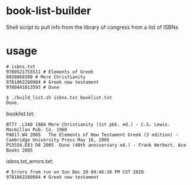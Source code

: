 # book-list-builder
Shell script to pull info from the library of congress from a list of ISBNs

# usage

```
# isbns.txt
9780521755511 # Elements of Greek
0020868308 # Mere Christianity
9781862280984 # Greek new testament
9780441013593 # Dune
```

```
$ ./build_list.sh isbns.txt booklist.txt
Done.
```

booklist.txt:
```
BT77 .L348 1984 Mere Christianity (1st pbk. ed.) - C.S. Lewis. Macmillan Pub. Co. 1960
PA817.W4 2005   The Elements of New Testament Greek (3 edition) - Cambridge University Press May 16, 2005
PS3558.E63 D8 2005  Dune (40th anniversary ed.) - Frank Herbert. Ace Books 2005
```

isbns.txt_errors.txt:
```
# Errors from run on Sun Dec 20 04:46:16 PM CST 2020
9781862280984 # Greek new testament
```
